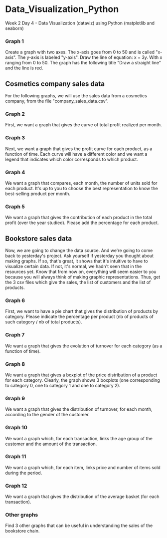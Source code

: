 # Data_Visualization_Python
Week 2 Day 4 - Data Visualization (dataviz) using Python (matplotlib and seaborn)

### Graph 1
Create a graph with two axes. The x-axis goes from 0 to 50 and is called "x-axis". The y-axis is labeled "y-axis".
Draw the line of equation: x = 3y. With x ranging from 0 to 50.
The graph has the following title "Draw a straight line" and the line is red.

## Cosmetics company sales data
For the following graphs, we will use the sales data from a cosmetics company, from the file "company_sales_data.csv".  

### Graph 2
First, we want a graph that gives the curve of total profit realized per month.

### Graph 3
Next, we want a graph that gives the profit curve for each product, as a function of time.
Each curve will have a different color and we want a legend that indicates which color corresponds to which product.

### Graph 4
We want a graph that compares, each month, the number of units sold for each product. It's up to you to choose the best representation to know the best-selling product per month.

### Graph 5
We want a graph that gives the contribution of each product in the total profit (over the year studied). Please add the percentage for each product.

## Bookstore sales data
Now, we are going to change the data source. And we're going to come back to yesterday's project. Ask yourself if yesterday you thought about making graphs. If so, that's great, it shows that it's intuitive to have to visualize certain data. If not, it's normal, we hadn't seen that in the resources yet. Know that from now on, everything will seem easier to you because you will always think of making graphic representations. Thus, get the 3 csv files which give the sales, the list of customers and the list of products.

### Graph 6
First, we want to have a pie chart that gives the distribution of products by category. Please indicate the percentage per product (nb of products of such category / nb of total products).

### Graph 7
We want a graph that gives the evolution of turnover for each category (as a function of time).

### Graph 8
We want a graph that gives a boxplot of the price distribution of a product for each category. Clearly, the graph shows 3 boxplots (one corresponding to category 0, one to category 1 and one to category 2).

### Graph 9
We want a graph that gives the distribution of turnover, for each month, according to the gender of the customer.

### Graph 10
We want a graph which, for each transaction, links the age group of the customer and the amount of the transaction.

### Graph 11
We want a graph which, for each item, links price and number of items sold during the period.

### Graph 12
We want a graph that gives the distribution of the average basket (for each transaction).

### Other graphs
Find 3 other graphs that can be useful in understanding the sales of the bookstore chain.
